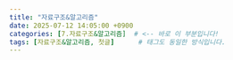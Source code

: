 ```yaml
---
title: "자료구조&알고리즘"
date: 2025-07-12 14:05:00 +0900
categories: [7.자료구조&알고리즘]  # <-- 바로 이 부분입니다!
tags: [자료구조&알고리즘, 첫글]      # 태그도 동일한 방식입니다.
---
```



